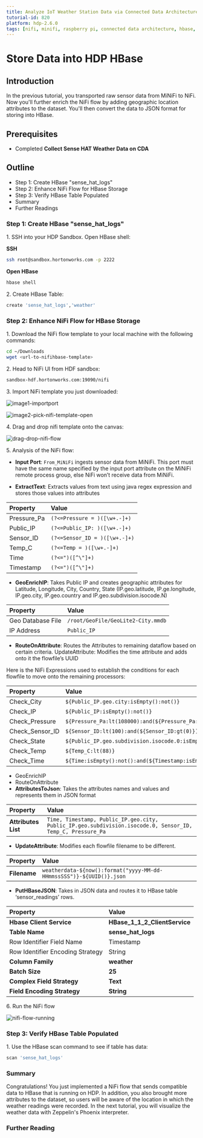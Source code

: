 ```yaml
---
title: Analyze IoT Weather Station Data via Connected Data Architecture
tutorial-id: 820
platform: hdp-2.6.0
tags: [nifi, minifi, raspberry pi, connected data architecture, hbase, iot, weather]
---
```


# Store Data into HDP HBase

## Introduction

In the previous tutorial, you transported raw sensor data from MiNiFi to NiFi. Now you'll further enrich the NiFi flow by adding geographic location attributes to the dataset. You'll then convert the data to JSON format for storing into HBase.

## Prerequisites

- Completed **Collect Sense HAT Weather Data on CDA**

## Outline

- Step 1: Create HBase "sense_hat_logs"
- Step 2: Enhance NiFi Flow for HBase Storage
- Step 3: Verify HBase Table Populated
- Summary
- Further Readings

### Step 1: Create HBase "sense_hat_logs"

1\. SSH into your HDP Sandbox. Open HBase shell:

**SSH**

~~~bash
ssh root@sandbox.hortonworks.com -p 2222
~~~

**Open HBase**

~~~bash
hbase shell
~~~

2\. Create HBase Table:

~~~bash
create 'sense_hat_logs','weather'
~~~

### Step 2: Enhance NiFi Flow for HBase Storage

1\. Download the NiFi flow template to your local machine with the following commands:

~~~bash
cd ~/Downloads
wget <url-to-nifihbase-template>
~~~

2\. Head to NiFi UI from HDF sandbox:

~~~bash
sandbox-hdf.hortonworks.com:19090/nifi
~~~

3\. Import NiFi template you just downloaded:

![image1-importport]()

![image2-pick-nifi-template-open]()

4\. Drag and drop nifi template onto the canvas:

![drag-drop-nifi-flow]()

5\. Analysis of the NiFi flow:

- **Input Port**: `From_MiNiFi` ingests sensor data from MiNiFi. This port must have the same name specified by the input port attribute on the MiNiFi remote process group, else NiFi won’t receive data from MiNiFi.

- **ExtractText**: Extracts values from text using java regex expression and stores those values into attributes

| Property | Value    |
| :------------- | :------------- |
| Pressure_Pa     | `(?<=Pressure = )([\w+.-]+)`      |
| Public_IP     | `(?<=Public_IP: )([\w+.-]+)`      |
| Sensor_ID     | `(?<=Sensor_ID = )([\w+.-]+)`      |
| Temp_C     | `(?<=Temp = )([\w+.-]+)`      |
| Time     | `(?<=")([^\"]+)`      |
| Timestamp     | `(?<=")([^\"]+)`      |


- **GeoEnrichIP**: Takes Public IP and creates geographic attributes for Latitude, Longitude, City, Country, State (IP.geo.latitude, IP.ge.longitude, IP.geo.city, IP.geo.country and IP.geo.subdivision.isocode.N)

| Property | Value    |
| :------------- | :------------- |
| Geo Database File     | `/root/GeoFile/GeoLite2-City.mmdb`      |
| IP Address     | `Public_IP`      |

- **RouteOnAttribute**: Routes the Attributes to remaining dataflow based on certain criteria.
UpdateAttribute: Modifies the time attribute and adds onto it the flowfile’s UUID

Here is the NiFi Expressions used to establish the conditions for each flowfile to move onto the remaining processors:

| Property | Value    |
| :------------- | :------------- |
| Check_City     | `${Public_IP.geo.city:isEmpty():not()}`      |
| Check_IP     | `${Public_IP:isEmpty():not()}`      |
| Check_Pressure     | `${Pressure_Pa:lt(108000):and(${Pressure_Pa:gt(87000)})}`      |
| Check_Sensor_ID     | `${Sensor_ID:lt(100):and(${Sensor_ID:gt(0)})}`      |
| Check_State     | `${Public_IP.geo.subdivision.isocode.0:isEmpty():not()}`      |
| Check_Temp     | `${Temp_C:lt(88)}`      |
| Check_Time     | `${Time:isEmpty():not():and(${Timestamp:isEmpty():not()})}`      |


- GeoEnrichIP
- RouteOnAttribute
- **AttributesToJson**: Takes the attributes names and values and represents them in JSON format

| Property | Value    |
| :------------- | :------------- |
| **Attributes List**     | `Time, Timestamp, Public_IP.geo.city, Public_IP.geo.subdivision.isocode.0, Sensor_ID, Temp_C, Pressure_Pa`      |


- **UpdateAttribute**: Modifies each flowfile filename to be different.


| Property | Value    |
| :------------- | :------------- |
| **Filename**     | `weatherdata-${now():format("yyyy-MM-dd-HHmmssSSS")}-${UUID()}.json`      |



- **PutHBaseJSON**: Takes in JSON data and routes it to HBase table ‘sensor_readings’ rows.

| Property | Value    |
| :------------- | :------------- |
| **Hbase Client Service**     | **HBase_1_1_2_ClientService**       |
| **Table Name**     | **sense_hat_logs**       |
| Row Identifier Field Name     | Timestamp       |
| Row Identifier Encoding Strategy     | String       |
| **Column Family**     | **weather**       |
| **Batch Size**     | **25**       |
| **Complex Field Strategy**     | **Text**       |
| **Field Encoding Strategy**     | **String**       |

6\. Run the NiFi flow

![nifi-flow-running]()

### Step 3: Verify HBase Table Populated

1\. Use the HBase scan command to see if table has data:

~~~bash
scan 'sense_hat_logs'
~~~

### Summary

Congratulations! You just implemented a NiFi flow that sends compatible data to HBase that is running on HDP. In addition, you also brought more attributes to the dataset, so users will be aware of the location in which the weather readings were recorded. In the next tutorial, you will visualize the weather data with Zeppelin's Phoenix interpreter.

### Further Reading
